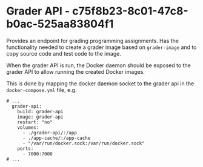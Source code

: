 # Grader API - c75f8b23-8c01-47c8-b0ac-525aa83804f1

Provides an endpoint for grading programming assignments. Has the functionality
needed to create a grader image based on `grader-image` and to copy source code
and test code to the image.

When the grader API is run, the Docker daemon should be exposed to the grader
API to allow running the created Docker images.

This is done by mapping the docker daemon socket to the grader api in the
`docker-compose.yml` file, e.g.

```
# ...
  grader-api:
    build: grader-api
    image: grader-api
    restart: "no"
    volumes:
      - ./grader-api/:/app
      - ./app-cache/:/app-cache
      - "/var/run/docker.sock:/var/run/docker.sock"
    ports:
      - 7000:7000
# ...
```
